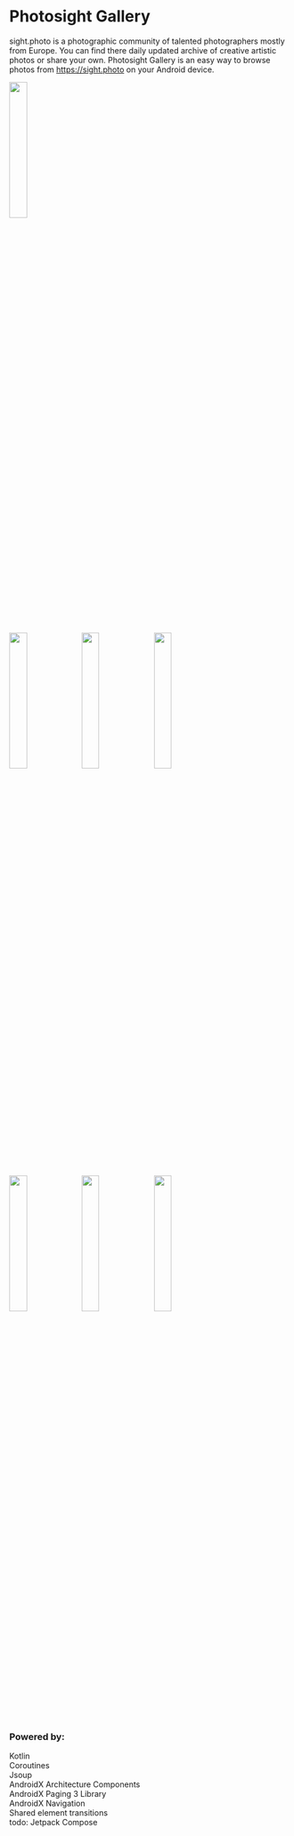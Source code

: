 # Photosight Gallery

sight.photo is a photographic community of talented photographers mostly from Europe. You can find there daily updated archive of creative artistic photos or share your own.
Photosight Gallery is an easy way to browse photos from https://sight.photo on your Android device.

<img src="media/photosight.gif" width=25%>

<img src="media/screenshot6.png" width=25%> <img src="media/screenshot1.png" width=25%> <img src="media/screenshot4.png" width=25%> <img src="media/screenshot5.png" width=25%> <img src="media/screenshot3.png" width=25%> <img src="media/screenshot2.png" width=25%>

### Powered by:  
Kotlin  
Coroutines  
Jsoup  
AndroidX Architecture Components  
AndroidX Paging 3 Library  
AndroidX Navigation  
Shared element transitions  
todo: Jetpack Compose  
